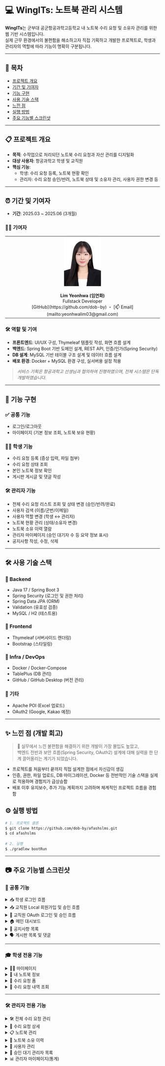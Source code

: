 # 💻 WingITs: 노트북 관리 시스템

**WingITs**는 군부대 공군항공과학고등학교 내 노트북 수리 요청 및 소유자 관리를 위한 웹 기반 시스템입니다.  
실제 근무 환경에서의 불편함을 해소하고자 직접 기획하고 개발한 프로젝트로, 학생과 관리자의 역할에 따라 기능이 명확히 구분됩니다.

---

## 📌 목차

- [프로젝트 개요](#-프로젝트-개요)
- [기간 및 기여자](#-기간-및-기여자)
- [기능 구현](#-기능-구현)
- [사용 기술 스택](#-사용-기술-스택)
- [느낀 점](#-느낀-점-개발-회고)
- [실행 방법](%EF%B8%8F-실행-방법)
- [주요 기능별 스크린샷](#-주요-기능별-스크린샷)

---

## 📋 프로젝트 개요

- **목적**: 수작업으로 처리되던 노트북 수리 요청과 자산 관리를 디지털화
- **대상 사용자**: 항공과학고 학생 및 교직원
- **핵심 기능**:
  - 학생: 수리 요청 등록, 노트북 현황 확인
  - 관리자: 수리 요청 승인/반려, 노트북 상태 및 소유자 관리, 사용자 권한 변경 등

---

## ⏰ 기간 및 기여자

- **기간**: 2025.03 ~ 2025.06 (3개월)
### 🙋‍♀️ 기여자

<table>
  <tr>
    <td align="center">
      <img src="./images/author-profile.jpg" width="120" /><br/><br/>
      <strong>Lim Yeonhwa (임연화)</strong><br/>
Fullstack Developer<br/>
[GitHub](https://github.com/dob-by) ・ [📫 Email](mailto:yeonhwalim03@gmail.com)
    </td>
  </tr>
</table>

### 🛠 역할 및 기여

- **프론트엔드**: UI/UX 구성, Thymeleaf 템플릿 작성, 화면 흐름 설계
- **백엔드**: Spring Boot 기반 도메인 설계, REST API, 인증/인가(Spring Security)
- **DB 설계**: MySQL 기반 테이블 구조 설계 및 데이터 흐름 설계
- **배포 환경**: Docker + MySQL 환경 구성, 실서버용 설정 적용
> *서비스 기획은 항공과학고 선생님과 협의하여 진행하였으며, 전체 시스템은 단독 개발하였습니다.*

---

## 🚀 기능 구현

### ✅ 공통 기능

- 로그인/로그아웃
- 마이페이지 (기본 정보 조회, 노트북 보유 현황)

### 🙋‍♀️ 학생 기능

- 수리 요청 등록 (증상 입력, 파일 첨부)
- 수리 요청 상태 조회
- 본인 노트북 정보 확인
- 게시판 게시글 및 댓글 작성

### 🛠 관리자 기능

- 전체 수리 요청 리스트 조회 및 상태 변경 (승인/반려/완료)
- 사용자 검색 (이름/군번/이메일)
- 사용자 역할 변경 (학생 ↔ 관리자)
- 노트북 현황 관리 (상태/소유자 변경)
- 노트북 소유 이력 열람
- 관리자 마이페이지 (승인 대기자 수 등 요약 정보 표시)
- 공지사항 작성, 수정, 삭제

---

## 🛠 사용 기술 스택

### 📌 Backend

- Java 17 / Spring Boot 3
- Spring Security (로그인 및 권한 처리)
- Spring Data JPA (ORM)
- Validation (유효성 검증)
- MySQL / H2 (테스트용)

### 📌 Frontend

- Thymeleaf (서버사이드 렌더링)
- Bootstrap (스타일링)

### 📌 Infra / DevOps

- Docker / Docker-Compose
- TablePlus (DB 관리)
- GitHub / GitHub Desktop (버전 관리)

### 📌 기타

- Apache POI (Excel 업로드)
- OAuth2 (Google, Kakao 예정)

---

## ✨ 느낀 점 (개발 회고)

> 🚀 실무에서 느낀 불편함을 해결하기 위한 개발이 가장 몰입도 높았고,  
> 백엔드 전반과 보안 흐름(Spring Security, OAuth2) 설계에 대해 실력을 한 단계 끌어올리는 계기가 되었습니다.

- 프로젝트를 처음부터 끝까지 직접 설계한 점에서 자신감이 생김
- 인증, 권한, 파일 업로드, DB 마이그레이션, Docker 등 전반적인 기술 스택을 실제로 적용하며 경험치가 급상승함
- 배포 이후 유지보수, 추가 기능 계획까지 고려하며 체계적인 프로젝트 흐름을 경험함

## ⚙️ 실행 방법

```bash
# 1. 프로젝트 클론
$ git clone https://github.com/dob-by/afashslms.git
$ cd afashslms

# 2. 실행
$ ./gradlew bootRun

```
---
## 📷 주요 기능별 스크린샷

### 🧩 공통 기능

<details>
<summary>📥 학생 로그인 흐름</summary>

학생은 DB에 사전 등록된 정보를 기반으로 로컬 로그인합니다.  
- 아이디: 군번  
- 초기 비밀번호: 군번 + 생년월일 6자리

로그인 후 마이페이지로 이동하여 비밀번호를 변경하고,  
노트북 정보 및 수리 요청 기능을 사용할 수 있습니다.

![학생 로그인 흐름](./images/student-login.gif)
</details>

<details>
  <summary>📥 교직원 Local 회원가입 및 승인 흐름</summary>

  교직원은 이메일, 이름, 군번, 비밀번호를 입력해 로컬 계정으로 회원가입할 수 있습니다.  
  회원가입 후 로그인하면 추가 정보를 입력해야 하며, 총괄 관리자의 승인을 받아야 시스템을 이용할 수 있습니다.

  - 회원가입: 이름, 군번, 이메일, 비밀번호 입력 → 가입  
  - 로그인: 로컬 로그인 → `/admin/mypage` 페이지로 이동  
  - 추가 정보 입력 후 저장 → 승인 대기 상태 진입  
  - 승인되기 전에는 로그인 제한 안내가 표시됩니다.

  ![Local 회원가입 흐름](./images/teacher-signup-local.gif)
</details>

<details>
  <summary>🔐 교직원 OAuth 로그인 및 승인 흐름</summary>

  교직원은 카카오 또는 구글 계정으로 OAuth 로그인을 할 수 있으며,  
  최초 로그인 시 추가 정보를 입력하고 총괄 관리자의 승인을 받아야 합니다.

  - 로그인: 카카오 또는 구글 계정으로 로그인  
  - 최초 로그인 시 추가정보 입력 폼으로 이동  
  - 이름, 군번, 소속 등 추가 정보 입력 → 저장 
  - 승인 대기 상태 진입 → 승인되기 전까지 로그인 제한 안내 표시

  ![OAuth 로그인 흐름](./images/teacher-signup-oauth.gif)
</details>

<details>
  <summary>🏠 메인 대시보드</summary>

  최근 공지사항 및 게시글 요약을 확인할 수 있으며, FAQ로 이동할 수 있습니다.

  ![메인 화면](./images/main-page.gif)
</details>

<details>
  <summary>📑 공지사항 목록</summary>

  공지사항은 페이징, 검색, 파일 첨부 기능을 제공합니다.

  ![공지사항](./images/notice-list.png)
</details>

<details>
  <summary>🗣 게시판 목록 및 댓글</summary>

  게시글/댓글 작성과 조회수 확인이 가능합니다.

  ![게시판](./images/post-list.png)
</details>

---

### 🎓 학생 전용 기능

<details>
  <summary>🧑‍💻 마이페이지</summary>

  내 정보, 노트북 정보, 수리 내역 등을 확인할 수 있습니다.

  ![마이페이지](./images/student-mypage.png)
</details>

<details>
  <summary>📄 내 노트북 정보</summary>

  보유 중인 노트북의 상세 정보를 확인할 수 있습니다.

  ![내 노트북](./images/student-laptop.png)
</details>

<details>
  <summary>📝 수리 요청 폼</summary>

  문제 유형과 상세 내용을 입력하여 수리 요청을 보낼 수 있습니다.

  ![수리 요청](./images/repair-request.png)
</details>

<details>
  <summary>🧾 수리 요청 내역 조회</summary>

  본인이 제출한 요청의 상태를 확인할 수 있습니다.

  ![수리 내역](./images/student-repair-history.png)
</details>

---

### 🛠 관리자 전용 기능

<details>
  <summary>🛠 전체 수리 요청 관리</summary>

  수리 요청 목록을 검색/조회하고 상태를 변경할 수 있습니다.

  ![수리 요청 관리](./images/admin-repair-manage.png)
</details>

<details>
  <summary>📌 수리 요청 상세</summary>

  각 요청의 세부 내용을 확인하고 상태를 변경할 수 있습니다.

  ![수리 상세](./images/admin-repair-detail.png)
</details>

<details>
  <summary>📋 노트북 관리</summary>

  전체 노트북 목록을 조회하고 상태를 확인할 수 있습니다.

  ![노트북 관리](./images/admin-laptop-list.png)
</details>

<details>
  <summary>📂 노트북 소유 이력</summary>

  소유 이력 확인 및 (총괄 관리자에 한해) 변경이 가능합니다.

  ![소유 이력](./images/admin-laptop-ownership.png)
</details>

<details>
  <summary>👥 사용자 관리</summary>

  사용자 검색 및 상세정보 확인이 가능하며, 역할 변경도 가능합니다.

  ![사용자 관리](./images/admin-user-manage.png)
</details>

<details>
  <summary>🙋 승인 대기 관리자 목록</summary>

  관리자 등록 요청을 승인할 수 있습니다.

  ![승인 대기 관리자](./images/admin-pending-approval.png)
</details>

<details>
  <summary>📊 관리자 마이페이지(통계)</summary>

  수리 요청 통계 정보를 시각적으로 확인할 수 있습니다.

  ![관리자 마이페이지](./images/admin-mypage-stats.png)
</details>
